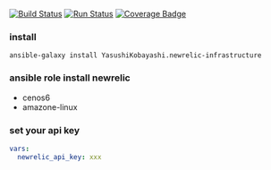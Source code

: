 [![Build Status](https://travis-ci.org/YasushiKobayashi/ansible-newrelic-infrastructure.svg?branch=master)](https://travis-ci.org/YasushiKobayashi/ansible-newrelic-infrastructure)
[![Run Status](https://api.shippable.com/projects/597f4e56fbcada0700603726/badge?branch=null)](https://app.shippable.com/github/YasushiKobayashi/ansible-newrelic-infrastructure)
[![Coverage Badge](https://api.shippable.com/projects/597f4e56fbcada0700603726/coverageBadge?branch=null)](https://app.shippable.com/github/YasushiKobayashi/ansible-newrelic-infrastructure)

### install
`ansible-galaxy install YasushiKobayashi.newrelic-infrastructure`

### ansible role install newrelic
- cenos6
- amazone-linux

### set your api key
```yml
vars:
  newrelic_api_key: xxx
```
